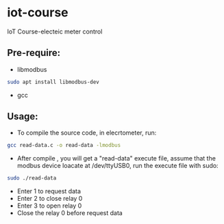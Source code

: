 # iot-course
IoT Course-electeic meter control

## Pre-require:
 - libmodbus
```bash
sudo apt install libmodbus-dev
```
- gcc
## Usage: 
- To compile the source code, in elecrtometer, run:
```bash 
gcc read-data.c -o read-data -lmodbus
```
- After compile , you will get a "read-data" execute file, assume that the modbus device loacate at /dev/ttyUSB0, run the execute file with sudo: 
```bash
sudo ./read-data 
```
- Enter 1 to request data 
- Enter 2 to close relay 0
- Enter 3 to open relay 0 
- Close the relay 0 before request data 

